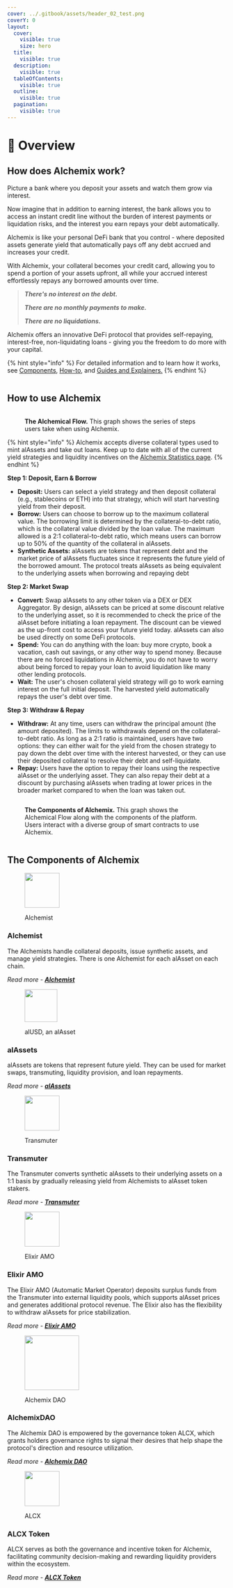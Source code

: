 ```yaml
---
cover: ../.gitbook/assets/header_02_test.png
coverY: 0
layout:
  cover:
    visible: true
    size: hero
  title:
    visible: true
  description:
    visible: true
  tableOfContents:
    visible: true
  outline:
    visible: true
  pagination:
    visible: true
---
```


# 🔮 Overview

## How does Alchemix work? <a href="#what-does-alchemix-do" id="what-does-alchemix-do"></a>

Picture a bank where you deposit your assets and watch them grow via interest.&#x20;

Now imagine that in addition to earning interest, the bank allows you to access an instant credit line without the burden of interest payments or liquidation risks, and the interest you earn repays your debt automatically.

Alchemix is like your personal DeFi bank that you control - where deposited assets generate yield that automatically pays off any debt accrued and increases your credit.

With Alchemix, your collateral becomes your credit card, allowing you to spend a portion of your assets upfront, all while your accrued interest effortlessly repays any borrowed amounts over time.



> _**There's no interest on the debt.**_
>
> _**There are no monthly payments to make.**_
>
> _**There are no liquidations.**_



Alchemix offers an innovative DeFi protocol that provides self-repaying, interest-free, non-liquidating loans - giving you the freedom to do more with your capital.

{% hint style="info" %}
For detailed information and to learn how it works, see [Components](overview.md#the-components-of-alchemix), [How-to](../resources/how-to/), and [Guides and Explainers.](../resources/guides/)
{% endhint %}

<figure><img src="../.gitbook/assets/PlainLine_01.png" alt=""><figcaption></figcaption></figure>

## How to use Alchemix <a href="#how-do-i-use-it" id="how-do-i-use-it"></a>

<figure><img src="../.gitbook/assets/01_02 (1).png" alt=""><figcaption><p><strong>The Alchemical Flow.</strong> This graph shows the series of steps users take when using Alchemix.</p></figcaption></figure>

{% hint style="info" %}
Alchemix accepts diverse collateral types used to mint alAssets and take out loans. Keep up to date with all of the current yield strategies and liquidity incentives on the [Alchemix Statistics page](https://alchemix-stats.com/).
{% endhint %}

**Step 1: Deposit, Earn & Borrow**

* **Deposit:** Users can select a yield strategy and then deposit collateral (e.g., stablecoins or ETH) into that strategy, which will start harvesting yield from their deposit.
* **Borrow:** Users can choose to borrow up to the maximum collateral value. The borrowing limit is determined by the collateral-to-debt ratio, which is the collateral value divided by the loan value. The maximum allowed is a 2:1 collateral-to-debt ratio, which means users can borrow up to 50% of the quantity of the collateral in alAssets.&#x20;
* **Synthetic Assets:** alAssets are tokens that represent debt and the market price of alAssets fluctuates since it represents the future yield of the borrowed amount. The protocol treats alAssets as being equivalent to the underlying assets when borrowing and repaying debt

**Step 2: Market Swap**

* **Convert:** Swap alAssets to any other token via a DEX or DEX Aggregator. By design, alAssets can be priced at some discount relative to the underlying asset, so it is recommended to check the price of the alAsset before initiating a loan repayment. The discount can be viewed as the up-front cost to access your future yield today. alAssets can also be used directly on some DeFi protocols.
* **Spend:** You can do anything with the loan: buy more crypto, book a vacation, cash out savings, or any other way to spend money. Because there are no forced liquidations in Alchemix, you do not have to worry about being forced to repay your loan to avoid liquidation like many other lending protocols.&#x20;
* **Wait:** The user's chosen collateral yield strategy will go to work earning interest on the full initial deposit. The harvested yield automatically repays the user's debt over time.

**Step 3: Withdraw & Repay**

* **Withdraw:** At any time, users can withdraw the principal amount (the amount deposited). The limits to withdrawals depend on the collateral-to-debt ratio. As long as a 2:1 ratio is maintained, users have two options: they can either wait for the yield from the chosen strategy to pay down the debt over time with the interest harvested, or they can use their deposited collateral to resolve their debt and self-liquidate.
* **Repay:** Users have the option to repay their loans using the respective alAsset or the underlying asset. They can also repay their debt at a discount by purchasing alAssets when trading at lower prices in the broader market compared to when the loan was taken out.

<figure><img src="../.gitbook/assets/02_03.png" alt=""><figcaption><p><strong>The Components of Alchemix.</strong> This graph shows the Alchemical Flow along with the components of the platform. Users interact with a diverse group of smart contracts to use Alchemix.</p></figcaption></figure>

<figure><img src="../.gitbook/assets/PlainLine_01.png" alt=""><figcaption></figcaption></figure>

## The Components of Alchemix

<figure><img src="../.gitbook/assets/vaults.png" alt="" width="80"><figcaption><p>Alchemist</p></figcaption></figure>

### Alchemist

The Alchemists handle collateral deposits, issue synthetic assets, and manage yield strategies. There is one Alchemist for each alAsset on each chain.

_Read more -_ [_**Alchemist**_](https://alchemix-finance.gitbook.io/user-docs/alchemix-ecosystem/alchemist)

<figure><img src="../.gitbook/assets/alUSD_thick.svg" alt="" width="75"><figcaption><p>alUSD, an alAsset</p></figcaption></figure>

### alAssets

alAssets are tokens that represent future yield. They can be used for market swaps, transmuting, liquidity provision, and loan repayments.

_Read more -_ [_**alAssets**_](https://alchemix-finance.gitbook.io/user-docs/alchemix-ecosystem/alassets)

<figure><img src="../.gitbook/assets/transmuter_thin.png" alt="" width="80"><figcaption><p>Transmuter</p></figcaption></figure>

### Transmuter

The Transmuter converts synthetic alAssets to their underlying assets on a 1:1 basis by gradually releasing yield from Alchemists to alAsset token stakers.

_Read more -_ [_**Transmuter**_](https://alchemix-finance.gitbook.io/user-docs/alchemix-ecosystem/transmuter)

<figure><img src="../.gitbook/assets/farm_thin.png" alt="" width="80"><figcaption><p>Elixir AMO</p></figcaption></figure>

### Elixir AMO

The Elixir AMO (Automatic Market Operator) deposits surplus funds from the Transmuter into external liquidity pools, which supports alAsset prices and generates additional protocol revenue. The Elixir also has the flexibility to withdraw alAssets for price stabilization.

_Read more -_ [_**Elixir AMO**_](https://alchemix-finance.gitbook.io/user-docs/alchemix-ecosystem/elixir-amo)

<figure><img src="../.gitbook/assets/Untitled design (1).png" alt="" width="125"><figcaption><p>Alchemix DAO</p></figcaption></figure>

### AlchemixDAO&#x20;

The Alchemix DAO is empowered by the governance token ALCX, which grants holders governance rights to signal their desires that help shape the protocol's direction and resource utilization.

_​Read more -_ [_**Alchemix DAO**_](https://alchemix-finance.gitbook.io/user-docs/alchemix-dao/the-alchemix-dao)&#x20;

<figure><img src="../.gitbook/assets/ALCX-Std-logo_Thick (5).png" alt="" width="80"><figcaption><p>ALCX</p></figcaption></figure>

### ALCX Token

ALCX serves as both the governance and incentive token for Alchemix, facilitating community decision-making and rewarding liquidity providers within the ecosystem.

_Read more - ​_[_**ALCX Token**_](https://alchemix-finance.gitbook.io/user-docs/alchemix-dao/alcx-token)&#x20;

<figure><img src="../.gitbook/assets/header_02_test.png" alt=""><figcaption></figcaption></figure>
